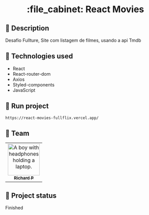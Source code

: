 <h1 align="center">:file_cabinet: React Movies</h1>

## :memo: Description
Desafio Fullture, Site com listagem de filmes, usando a api Tmdb

## :wrench: Technologies used
* React
* React-router-dom
* Axios
* Styled-components
* JavaScript

## :rocket: Run project
```
https://react-movies-fullflix.vercel.app/
```

## :handshake: Team
<table>
  <tr>
    <td align="center">
      <a href="https://github.com/Richard-Passos">
        <img src="https://img.freepik.com/vetores-premium/desenho-de-desenho-animado-de-um-programador_29937-8176.jpg" width="100px;" alt="A boy with headphones holding a laptop."/><br>
        <sub>
          <b>Richard P</b>
        </sub>
      </a>
    </td>
  </tr>
</table>

## :dart: Project status
Finished
